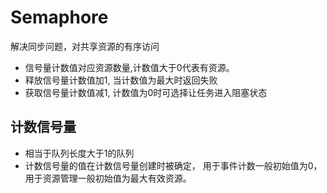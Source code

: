 # Semaphore
解决同步问题，对共享资源的有序访问

* 信号量计数值对应资源数量,计数值大于0代表有资源。
* 释放信号量计数值加1, 当计数值为最大时返回失败
* 获取信号量计数值减1, 计数值为0时可选择让任务进入阻塞状态

## 计数信号量
* 相当于队列长度大于1的队列
* 计数信号量的值在计数信号量创建时被确定， 用于事件计数一般初始值为0，用于资源管理一般初始值为最大有效资源。